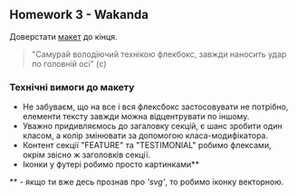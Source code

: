 ## Homework 3 - Wakanda

Доверстати [макет](<https://www.figma.com/file/uNbF0S9mFdBgKWWpDhslZg/HW-2-%7C-Wakanda?node-id=0%3A1&t=Od34Z2HOcmlekDdI-0>) до кінця.

>"Самурай володіючий технікою флекбокс, завжди наносить удар по головній осі" (c)

### Технічні вимоги до макету

- Не забуваєм, що на все і вся флексбокс застосовувати не потрібно, елементи тексту завжди можна відцентрувати по іншому.
- Уважно придивляємось до загаловку секцій, є шанс зробити один класом, а колір змінювати за допомогою класа-модифікатора.
- Контент секції "FEATURE" та "TESTIMONIAL" робимо флексами, окрім звісно ж заголовків секції.
- Іконки у футері робимо просто картинками**

** - якщо ти вже десь прознав про _'svg'_, то робимо іконку векторною.

